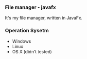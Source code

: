 ### File manager - javafx

It's my file manager, written in JavaFx.

### Operation Sysetm

- Windows
- Linux
- OS X (didn't tested)
